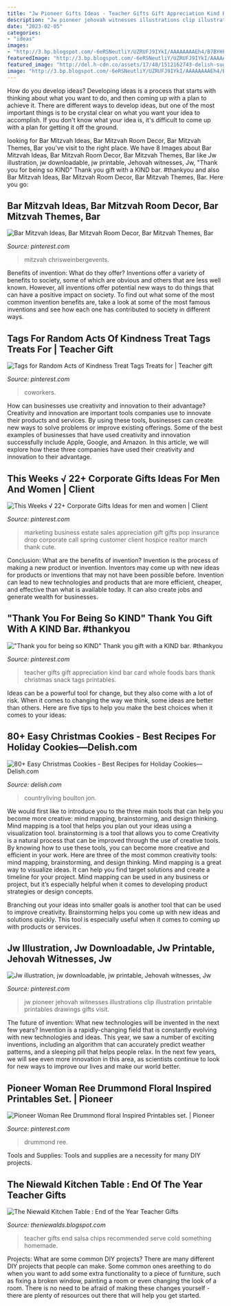 ```yaml
---
title: "Jw Pioneer Gifts Ideas - Teacher Gifts Gift Appreciation Kind Bar Card Whole Foods Bars Thank Christmas Snack Tags Printables"
description: "Jw pioneer jehovah witnesses illustrations clip illustration printable printables drawings gifts visit"
date: "2023-02-05"
categories:
- "ideas"
images:
- "http://3.bp.blogspot.com/-6eRSNeutliY/UZRUFJ9IYkI/AAAAAAAAEh4/B7BYHFyYlcA/s1600/teacher+gifts+13+011.JPG"
featuredImage: "http://3.bp.blogspot.com/-6eRSNeutliY/UZRUFJ9IYkI/AAAAAAAAEh4/B7BYHFyYlcA/s1600/teacher+gifts+13+011.JPG"
featured_image: "http://del.h-cdn.co/assets/17/48/1512162743-delish-sugar-cookie-trees-pin-2.jpg"
image: "http://3.bp.blogspot.com/-6eRSNeutliY/UZRUFJ9IYkI/AAAAAAAAEh4/B7BYHFyYlcA/s1600/teacher+gifts+13+011.JPG"
---
```



How do you develop ideas?
Developing ideas is a process that starts with thinking about what you want to do, and then coming up with a plan to achieve it. There are different ways to develop ideas, but one of the most important things is to be crystal clear on what you want your idea to accomplish. If you don't know what your idea is, it's difficult to come up with a plan for getting it off the ground.

	

		
looking for Bar Mitzvah Ideas, Bar Mitzvah Room Decor, Bar Mitzvah Themes, Bar you've visit to the right place. We have 8 Images about Bar Mitzvah Ideas, Bar Mitzvah Room Decor, Bar Mitzvah Themes, Bar like Jw illustration, jw downloadable, jw printable, Jehovah witnesses, Jw, &quot;Thank you for being so KIND&quot; Thank you gift with a KIND bar. #thankyou and also Bar Mitzvah Ideas, Bar Mitzvah Room Decor, Bar Mitzvah Themes, Bar. Here you go:
		
    
## Bar Mitzvah Ideas, Bar Mitzvah Room Decor, Bar Mitzvah Themes, Bar

<img loading=lazy src="https://i.pinimg.com/originals/78/12/79/781279c883ee4cbd1b3d16f5e8fbbee5.png" onerror="this.onerror=null;this.src='https://tse2.mm.bing.net/th?id=OIP.La39usHv50EoYbZm9re7iAHaLH&amp;pid=15.1';" alt="Bar Mitzvah Ideas, Bar Mitzvah Room Decor, Bar Mitzvah Themes, Bar">

_Source: pinterest.com_

>mitzvah chrisweinbergevents. 

	

Benefits of invention: What do they offer?
Inventions offer a variety of benefits to society, some of which are obvious and others that are less well known. However, all inventions offer potential new ways to do things that can have a positive impact on society. To find out what some of the most common invention benefits are, take a look at some of the most famous inventions and see how each one has contributed to society in different ways.

    
## Tags For Random Acts Of Kindness Treat Tags Treats For | Teacher Gift

<img loading=lazy src="https://i.pinimg.com/originals/a0/3a/ef/a03aef0d397ec8e1bae5c0e1ca48035d.jpg" onerror="this.onerror=null;this.src='https://tse3.mm.bing.net/th?id=OIP.zvH1xeL69mcWsf0GDxEmywHaJ4&amp;pid=15.1';" alt="Tags for Random Acts of Kindness Treat Tags Treats for | Teacher gift">

_Source: pinterest.com_

>coworkers. 

	

How can businesses use creativity and innovation to their advantage?
Creativity and innovation are important tools companies use to innovate their products and services. By using these tools, businesses can create new ways to solve problems or improve existing offerings. Some of the best examples of businesses that have used creativity and innovation successfully include Apple, Google, and Amazon. In this article, we will explore how these three companies have used their creativity and innovation to their advantage.

    
## This Weeks √ 22+ Corporate Gifts Ideas For Men And Women | Client

<img loading=lazy src="https://i.pinimg.com/originals/c0/b6/28/c0b628d13e4d87535c3d737bcdb31876.jpg" onerror="this.onerror=null;this.src='https://tse1.mm.bing.net/th?id=OIP.dz3_UZlt0-9SXezUglNDJwHaJ6&amp;pid=15.1';" alt="This Weeks √ 22+ Corporate Gifts Ideas for men and women | Client">

_Source: pinterest.com_

>marketing business estate sales appreciation gift gifts pop insurance drop corporate call spring customer client hospice realtor march thank cute. 

	

Conclusion: What are the benefits of invention?
Invention is the process of making a new product or invention. Inventors may come up with new ideas for products or inventions that may not have been possible before. Invention can lead to new technologies and products that are more efficient, cheaper, and effective than what is available today. It can also create jobs and generate wealth for businesses.

    
## &quot;Thank You For Being So KIND&quot; Thank You Gift With A KIND Bar. #thankyou

<img loading=lazy src="https://i.pinimg.com/236x/57/79/f6/5779f6448b1d3865b31f854325f6b30f--teacher-appreciation-gifts-teacher-gifts.jpg?nii=t" onerror="this.onerror=null;this.src='https://tse2.mm.bing.net/th?id=OIP.5AuXMMBeFoAG9ZPX81pyfQAAAA&amp;pid=15.1';" alt="&quot;Thank you for being so KIND&quot; Thank you gift with a KIND bar. #thankyou">

_Source: pinterest.com_

>teacher gifts gift appreciation kind bar card whole foods bars thank christmas snack tags printables. 

	

Ideas can be a powerful tool for change, but they also come with a lot of risk. When it comes to changing the way we think, some ideas are better than others. Here are five tips to help you make the best choices when it comes to your ideas: 

    
## 80+ Easy Christmas Cookies - Best Recipes For Holiday Cookies—Delish.com

<img loading=lazy src="http://del.h-cdn.co/assets/17/48/1512162743-delish-sugar-cookie-trees-pin-2.jpg" onerror="this.onerror=null;this.src='https://tse2.mm.bing.net/th?id=OIP.Gd3oN7D2uCQ_oK1x6ERqAQHaLG&amp;pid=15.1';" alt="80+ Easy Christmas Cookies - Best Recipes for Holiday Cookies—Delish.com">

_Source: delish.com_

>countryliving boulton jon. 

	

We would first like to introduce you to the three main tools that can help you become more creative: mind mapping, brainstorming, and design thinking. Mind mapping is a tool that helps you plan out your ideas using a visualization tool. brainstorming is a tool that allows you to come
Creativity is a natural process that can be improved through the use of creative tools. By knowing how to use these tools, you can become more creative and efficient in your work. Here are three of the most common creativity tools: mind mapping, brainstorming, and design thinking.
Mind mapping is a great way to visualize ideas. It can help you find target solutions and create a timeline for your project. Mind mapping can be used in any business or project, but it’s especially helpful when it comes to developing product strategies or design concepts.

Branching out your ideas into smaller goals is another tool that can be used to improve creativity. Brainstorming helps you come up with new ideas and solutions quickly. This tool is especially useful when it comes to coming up with products or services.

    
## Jw Illustration, Jw Downloadable, Jw Printable, Jehovah Witnesses, Jw

<img loading=lazy src="https://i.pinimg.com/736x/00/a5/39/00a5397d25e74d1865876d66d6969009.jpg" onerror="this.onerror=null;this.src='https://tse4.mm.bing.net/th?id=OIP.xHCQockI-ccHUUziFibXbAHaJ3&amp;pid=15.1';" alt="Jw illustration, jw downloadable, jw printable, Jehovah witnesses, Jw">

_Source: pinterest.com_

>jw pioneer jehovah witnesses illustrations clip illustration printable printables drawings gifts visit. 

	

The future of invention: What new technologies will be invented in the next few years?
Invention is a rapidly-changing field that is constantly evolving with new technologies and ideas. This year, we saw a number of exciting inventions, including an algorithm that can accurately predict weather patterns, and a sleeping pill that helps people relax. In the next few years, we will see even more innovation in this area, as scientists continue to look for new ways to improve our lives and make our world better.

    
## Pioneer Woman Ree Drummond Floral Inspired Printables Set. | Pioneer

<img loading=lazy src="https://i.pinimg.com/736x/d4/e5/0a/d4e50a3da4104f44a17b3a7570dce861.jpg" onerror="this.onerror=null;this.src='https://tse3.mm.bing.net/th?id=OIP.KD7-Le_CNsoLEWPw5cibLAHaIp&amp;pid=15.1';" alt="Pioneer Woman Ree Drummond floral Inspired Printables set. | Pioneer">

_Source: pinterest.com_

>drummond ree. 

	

Tools and Supplies:
Tools and supplies are a necessity for many DIY projects.

    
## The Niewald Kitchen Table : End Of The Year Teacher Gifts

<img loading=lazy src="http://3.bp.blogspot.com/-6eRSNeutliY/UZRUFJ9IYkI/AAAAAAAAEh4/B7BYHFyYlcA/s1600/teacher+gifts+13+011.JPG" onerror="this.onerror=null;this.src='https://tse4.mm.bing.net/th?id=OIP.GC0rlvUMijYFpH6pv93newHaLH&amp;pid=15.1';" alt="The Niewald Kitchen Table : End of the Year Teacher Gifts">

_Source: theniewalds.blogspot.com_

>teacher gifts end salsa chips recommended serve cold something homemade. 

	

Projects: What are some common DIY projects?
There are many different DIY projects that people can make. Some common ones areething to do when you want to add some extra functionality to a piece of furniture, such as fixing a broken window, painting a room or even changing the look of a room. There is no need to be afraid of making these changes yourself - there are plenty of resources out there that will help you get started.

